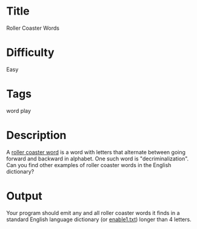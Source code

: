 # Title

Roller Coaster Words

# Difficulty

Easy

# Tags

word play

# Description

A [roller coaster word](http://www.questrel.com/records.html#spelling_alphabetical_order_entire_word_roller-coaster) is a word with letters that alternate between going forward and backward in alphabet. One such word is "decriminalization". Can you find other examples of roller coaster words in the English dictionary?

# Output

Your program should emit any and all roller coaster words it finds in a standard English language dictionary (or [enable1.txt](https://github.com/dolph/dictionary/blob/master/enable1.txt)) longer than 4 letters. 
